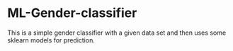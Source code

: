 # ML-Gender-classifier
This is a simple gender classifier with a given data set and then uses some sklearn models for prediction.
